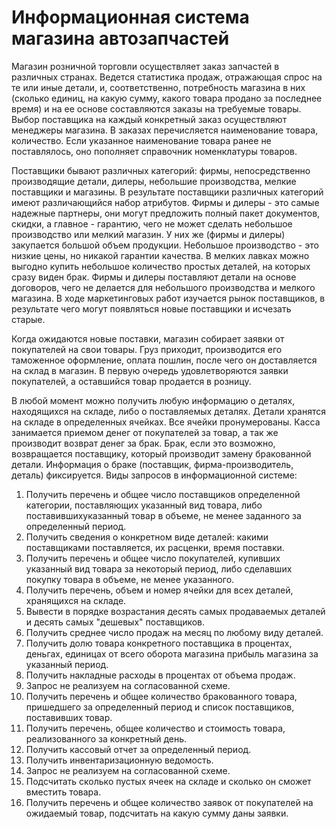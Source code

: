 # Информационная система магазина автозапчастей

Магазин розничной торговли осуществляет заказ запчастей в
различных странах. Ведется статистика продаж, отражающая спрос на
те или иные детали, и, соответственно, потребность магазина в них
(сколько единиц, на какую сумму, какого товара продано за последнее
время) и на ее основе составляются заказы на требуемые товары. Выбор
поставщика на каждый конкретный заказ осуществляют менеджеры
магазина. В заказах перечисляется наименование товара, количество.
Если указанное наименование товара ранее не поставлялось, оно
пополняет справочник номенклатуры товаров.

Поставщики бывают различных категорий: фирмы, непосредственно
производящие детали, дилеры, небольшие производства, мелкие
поставщики и магазины. В результате поставщики различных категорий
имеют различающийся набор атрибутов. Фирмы и дилеры - это самые
надежные партнеры, они могут предложить полный пакет документов,
скидки, а главное - гарантию, чего не может сделать небольшое
производство или мелкий магазин. У них же (фирмы и дилеры)
закупается большой объем продукции. Небольшое производство - это
низкие цены, но никакой гарантии качества. В мелких лавках можно
выгодно купить небольшое количество простых деталей, на которых
сразу виден брак. Фирмы и дилеры поставляют детали на основе
договоров, чего не делается для небольшого производства и мелкого
магазина. В ходе маркетинговых работ изучается рынок поставщиков, в
результате чего могут появляться новые поставщики и исчезать старые.

Когда ожидаются новые поставки, магазин собирает заявки от
покупателей на свои товары. Груз приходит, производится его
таможенное оформление, оплата пошлин, после чего он доставляется на
склад в магазин. В первую очередь удовлетворяются заявки
покупателей, а оставшийся товар продается в розницу.

В любой момент можно получить любую информацию о деталях,
находящихся на складе, либо о поставляемых деталях. Детали хранятся
на складе в определенных ячейках. Все ячейки пронумерованы. Касса
занимается приемом денег от покупателей за товар, а так же
производит возврат денег за брак. Брак, если это возможно,
возвращается поставщику, который производит замену бракованной
детали. Информация о браке (поставщик, фирма-производитель, деталь)
фиксируется.
Виды запросов в информационной системе:
1. Получить перечень и общее число поставщиков определенной
категории, поставляющих указанный вид товара, либо поставившихуказанный товар в объеме, не менее заданного за определенный
период.
2. Получить сведения о конкретном виде деталей: какими
поставщиками поставляется, их расценки, время поставки.
3. Получить перечень и общее число покупателей, купивших
указанный вид товара за некоторый период, либо сделавших
покупку товара в объеме, не менее указанного.
4. Получить перечень, объем и номер ячейки для всех деталей,
хранящихся на складе.
5. Вывести в порядке возрастания десять самых продаваемых деталей
и десять самых "дешевых" поставщиков.
6. Получить среднее число продаж на месяц по любому виду деталей.
7. Получить долю товара конкретного поставщика в процентах,
деньгах, единицах от всего оборота магазина прибыль магазина за
указанный период.
8. Получить накладные расходы в процентах от объема продаж.
9. Запрос не реализуем на согласованной схеме.
10. Получить перечень и общее количество бракованного товара,
пришедшего за определенный период и список поставщиков,
поставивших товар.
11. Получить перечень, общее количество и стоимость товара,
реализованного за конкретный день.
12. Получить кассовый отчет за определенный период.
13. Получить инвентаризационную ведомость.
14. Запрос не реализуем на согласованной схеме.
15. Подсчитать сколько пустых ячеек на складе и сколько он сможет
вместить товара.
16. Получить перечень и общее количество заявок от покупателей на
ожидаемый товар, подсчитать на какую сумму даны заявки.
